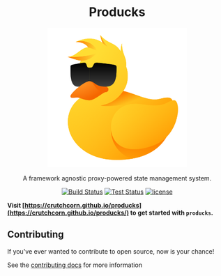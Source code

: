 <div align="center">
<h1>Producks</h1>

<img
height="320"
width="320"
alt="A rubber duck with sunglasses"
src="./docs/public/logo.svg"
/>

<p>A framework agnostic proxy-powered state management system.</p>

</div>


<div align="center">

[![Build Status](https://img.shields.io/github/actions/workflow/status/crutchcorn/producks/build.yml?branch=main)](https://github.com/crutchcorn/producks/actions/workflows/validate.yml?query=branch%3Amain)
[![Test Status](https://img.shields.io/github/actions/workflow/status/crutchcorn/producks/test.yml?branch=main&label=tests)](https://github.com/crutchcorn/producks/actions/workflows/validate.yml?query=branch%3Amain)
[![license](https://badgen.now.sh/badge/license/MIT)](./LICENSE.md)

</div>

**Visit [https://crutchcorn.github.io/producks](https://crutchcorn.github.io/producks/) to get started with `producks`.**

## Contributing

If you've ever wanted to contribute to open source, now is your chance!

See the [contributing docs](./CONTRIBUTING.md) for more information
